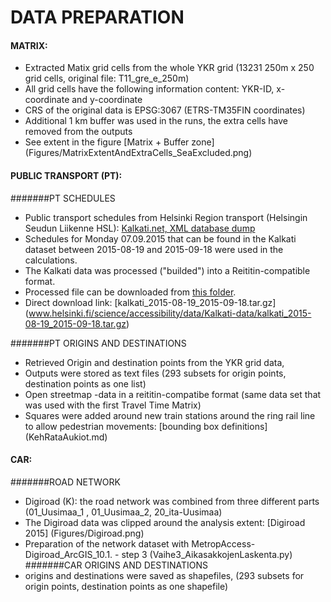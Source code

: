 # DATA PREPARATION 

#### MATRIX:
- Extracted Matix grid cells from the whole YKR grid (13231 250m x 250 grid cells, original file: T11_gre_e_250m)
- All grid cells have the following information content: YKR-ID, x-coordinate and y-coordinate 
- CRS of the original data is EPSG:3067 (ETRS-TM35FIN coordinates)
- Additional 1 km buffer was used in the runs, the extra cells have removed from the outputs 
- See extent in the figure [Matrix + Buffer zone] (Figures/MatrixExtentAndExtraCells_SeaExcluded.png)


#### PUBLIC TRANSPORT (PT): 
#######PT SCHEDULES
- Public transport schedules from Helsinki Region transport (Helsingin Seudun Liikenne HSL): [Kalkati.net, XML database dump](http://developer.reittiopas.fi/pages/fi/kalkati.net-xml-database-dump.php?lang=FI) 
- Schedules for Monday 07.09.2015 that can be found in the Kalkati dataset between 2015-08-19 and 2015-09-18 were used in the calculations. 
- The Kalkati data was processed ("builded") into a Reititin-compatible format. 
- Processed file can be downloaded from [this folder](http://www.helsinki.fi/science/accessibility/data/Kalkati-data/).
- Direct download link: [kalkati_2015-08-19_2015-09-18.tar.gz]	(www.helsinki.fi/science/accessibility/data/Kalkati-data/kalkati_2015-08-19_2015-09-18.tar.gz)

#######PT ORIGINS AND DESTINATIONS
- Retrieved Origin and destination points from the YKR grid data, 
- Outputs were stored as text files (293 subsets for origin points, destination points as one list) 
- Open streetmap -data in a reititin-compatibe format (same data set that was used with the first Travel Time Matrix)
- Squares were added around new train stations around the ring rail line to allow pedestrian movements: [bounding box definitions] (KehRataAukiot.md)


#### CAR: 
#######ROAD NETWORK
- Digiroad (K): the road network was combined from three different parts (01_Uusimaa_1 , 01_Uusimaa_2, 20_ita-Uusimaa) 
- The Digiroad data was clipped around the analysis extent: [Digiroad 2015] (Figures/Digiroad.png)
- Preparation of the network dataset with MetropAccess-Digiroad_ArcGIS_10.1. - step 3 (Vaihe3_AikasakkojenLaskenta.py)
#######CAR ORIGINS AND DESTINATIONS
- origins and destinations were saved as shapefiles, (293 subsets for origin points, destination points as one shapefile)





